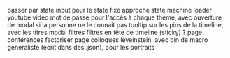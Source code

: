 passer par state.input pour le state fixe
approche state machine
loader youtube video
mot de passe pour l'accès à chaque thème, avec ouverture de modal si la personne ne le connait pas
tooltip sur les pins de la timeline, avec les titres
modal filtres
filtres en tête de timeline (sticky) ?
page conférences
factoriser
page colloques
leveinstein, avec bin de macro généraliste (écrit dans des .json), pour les portraits
